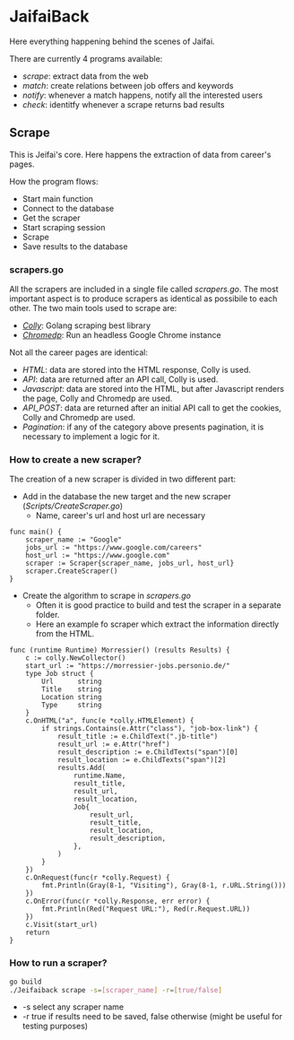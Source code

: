 # JaifaiBack

Here everything happening behind the scenes of Jaifai.

There are currently 4 programs available:

* *scrape*: extract data from the web
* *match*: create relations between job offers and keywords
* *notify*: whenever a match happens, notify all the interested users 
* *check*: identitfy whenever a scrape returns bad results

## Scrape

This is Jeifai's core. Here happens the extraction of data from career's pages.

How the program flows:

* Start main function
* Connect to the database
* Get the scraper
* Start scraping session
* Scrape
* Save results to the database

### scrapers.go
All the scrapers are included in a single file called *scrapers.go*. The most important aspect is to produce scrapers as identical as possibile to each other. The two main tools used to scrape are:
* *[Colly](http://go-colly.org/)*: Golang scraping best library
* *[Chromedp](https://github.com/chromedp/chromedp)*: Run an headless Google Chrome instance

Not all the career pages are identical:
* *HTML*: data are stored into the HTML response, Colly is used.
* *API*: data are returned after an API call, Colly is used.
* *Javascript*: data are stored into the HTML, but after Javascript renders the page, Colly and Chromedp are used.
* *API_POST*: data are returned after an initial API call to get the cookies, Colly and Chromedp are used.
* *Pagination*: if any of the category above presents pagination, it is necessary to implement a logic for it.

### **How to create a new scraper?**
The creation of a new scraper is divided in two different part:
* Add in the database the new target and the new scraper (*Scripts/CreateScraper.go*)
    * Name, career's url and host url are necessary
```golang
func main() {
    scraper_name := "Google"
    jobs_url := "https://www.google.com/careers"
    host_url := "https://www.google.com"
    scraper := Scraper{scraper_name, jobs_url, host_url}
    scraper.CreateScraper()
}
```

* Create the algorithm to scrape in *scrapers.go*
    * Often it is good practice to build and test the scraper in a separate folder.
    * Here an example fo scraper which extract the information directly from the HTML.
```golang
func (runtime Runtime) Morressier() (results Results) {
    c := colly.NewCollector()
    start_url := "https://morressier-jobs.personio.de/"
    type Job struct {
        Url      string
        Title    string
        Location string
        Type     string
    }
    c.OnHTML("a", func(e *colly.HTMLElement) {
        if strings.Contains(e.Attr("class"), "job-box-link") {
            result_title := e.ChildText(".jb-title")
            result_url := e.Attr("href")
            result_description := e.ChildTexts("span")[0]
            result_location := e.ChildTexts("span")[2]
            results.Add(
                runtime.Name,
                result_title,
                result_url,
                result_location,
                Job{
                    result_url,
                    result_title,
                    result_location,
                    result_description,
                },
            )
        }
    })
    c.OnRequest(func(r *colly.Request) {
        fmt.Println(Gray(8-1, "Visiting"), Gray(8-1, r.URL.String()))
    })
    c.OnError(func(r *colly.Response, err error) {
        fmt.Println(Red("Request URL:"), Red(r.Request.URL))
    })
    c.Visit(start_url)
    return
}
```

### **How to run a scraper?**
```bash
go build
./Jeifaiback scrape -s=[scraper_name] -r=[true/false]
```
* -s select any scraper name
* -r true if results need to be saved, false otherwise (might be useful for testing purposes)